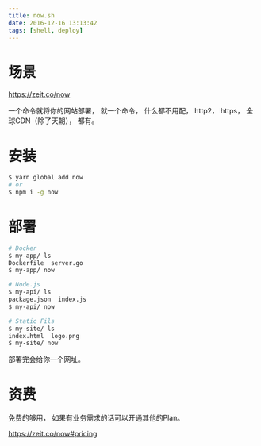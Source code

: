 ```yaml
---
title: now.sh
date: 2016-12-16 13:13:42
tags: [shell, deploy]
---
```


# 场景

https://zeit.co/now

一个命令就将你的网站部署，
就一个命令，
什么都不用配，
http2，
https，
全球CDN（除了天朝），
都有。

# 安装
```bash
$ yarn global add now
# or
$ npm i -g now
```

# 部署
```bash
# Docker
$ my-app/ ls
Dockerfile  server.go
$ my-app/ now

# Node.js
$ my-api/ ls
package.json  index.js
$ my-api/ now

# Static Fils
$ my-site/ ls
index.html  logo.png
$ my-site/ now
```

部署完会给你一个网址。

# 资费
免费的够用，
如果有业务需求的话可以开通其他的Plan。

https://zeit.co/now#pricing
